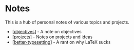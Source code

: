 # Notes

This is a hub of personal notes of various topics and projects.

- [[objectives]] - A note on objectives
- [[projects]] - Notes on projects and ideas
- [[better-typesetting]] - A rant on why LaTeX sucks

[//begin]: # "Autogenerated link references for markdown compatibility"
[objectives]: objectives "Objectives"
[projects]: projects/projects "Projects"
[better-typesetting]: better-typesetting "Better Typesetting Or Why LaTeX Sucks"
[//end]: # "Autogenerated link references"